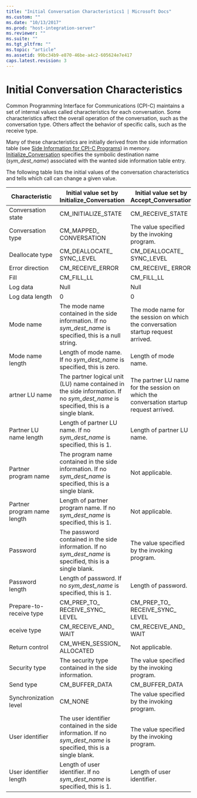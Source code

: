 ```yaml
---
title: "Initial Conversation Characteristics1 | Microsoft Docs"
ms.custom: ""
ms.date: "10/13/2017"
ms.prod: "host-integration-server"
ms.reviewer: ""
ms.suite: ""
ms.tgt_pltfrm: ""
ms.topic: "article"
ms.assetid: 99bc34b9-e870-46be-a4c2-605624e7e417
caps.latest.revision: 3
---
```

# Initial Conversation Characteristics
Common Programming Interface for Communications (CPI-C) maintains a set of internal values called characteristics for each conversation. Some characteristics affect the overall operation of the conversation, such as the conversation type. Others affect the behavior of specific calls, such as the receive type.  
  
 Many of these characteristics are initially derived from the side information table (see [Side Information for CPI-C Programs](../core/side-information-for-cpi-c-programs.md)) in memory. [Initialize_Conversation](../Topic/Initialize_Conversation%20\(CPI-C\)2.md) specifies the symbolic destination name (*sym_dest_name*) associated with the wanted side information table entry.  
  
 The following table lists the initial values of the conversation characteristics and tells which call can change a given value.  
  
|Characteristic|Initial value set by Initialize_Conversation|Initial value set by Accept_Conversation|Can be changed by|  
|--------------------|---------------------------------------------------|-----------------------------------------------|-----------------------|  
|Conversation state|CM_INITIALIZE_STATE|CM_RECEIVE_STATE|Depends on call|  
|Conversation type|CM_MAPPED_ CONVERSATION|The value specified by the invoking program.|[Set_Conversation_Type](../Topic/Set_Conversation_Type%20\(CPI-C\)2.md)|  
|Deallocate type|CM_DEALLOCATE_ SYNC_LEVEL|CM_DEALLOCATE_ SYNC_LEVEL|[Set_Deallocate_Type](../Topic/Set_Deallocate_Type%20\(CPI-C\)2.md)|  
|Error direction|CM_RECEIVE_ERROR|CM_RECEIVE_ ERROR|[Set_Error_Direction](../Topic/Set_Error_Direction%20\(CPI-C\)2.md)|  
|Fill|CM_FILL_LL|CM_FILL_LL|[Set_Fill](../Topic/Set_Fill%20\(CPI-C\)2.md)|  
|Log data|Null|Null|[Set_Log_Data](../Topic/Set_Log_Data%20\(CPI-C\)1.md)|  
|Log data length|0|0|[Set_Log_Data](../Topic/Set_Log_Data%20\(CPI-C\)1.md)|  
|Mode name|The mode name contained in the side information. If no *sym_dest_name* is specified, this is a null string.|The mode name for the session on which the conversation startup request arrived.|[Set_Mode_Name](../Topic/Set_Mode_Name%20\(CPI-C\)1.md)|  
|Mode name length|Length of mode name. If no *sym_dest_name* is specified, this is zero.|Length of mode name.|[Set_Mode_Name](../Topic/Set_Mode_Name%20\(CPI-C\)1.md)|  
artner LU name|The partner logical unit (LU) name contained in the side information. If no *sym_dest_name* is specified, this is a single blank.|The partner LU name for the session on which the conversation startup request arrived.|[Set_Partner_LU_Name](../Topic/Set_Partner_LU_Name%20\(CPI-C\)1.md)|  
|Partner LU name length|Length of partner LU name. If no *sym_dest_name* is specified, this is 1.|Length of partner LU name.|[Set_Partner_LU_Name](../Topic/Set_Partner_LU_Name%20\(CPI-C\)1.md)|  
|Partner program name|The program name contained in the side information. If no *sym_dest_name* is specified, this is a single blank.|Not applicable.|[Set_TP_Name](../Topic/Set_TP_Name%20\(CPI-C\)2.md)|  
|Partner program name length|Length of partner program name. If no *sym_dest_name* is specified, this is 1.|Not applicable.|[Set_TP_Name](../Topic/Set_TP_Name%20\(CPI-C\)2.md)|  
|Password|The password contained in the side information. If no *sym_dest_name* is specified, this is a single blank.|The value specified by the invoking program.|[Set_Conversation_Security_Password](../Topic/Set_Conversation_Security_Password%20\(CPI-C\)2.md)|  
|Password length|Length of password. If no *sym_dest_name* is specified, this is 1.|Length of password.|[Set_Conversation_Security_Password](../Topic/Set_Conversation_Security_Password%20\(CPI-C\)2.md)|  
|Prepare-to-receive type|CM_PREP_TO_ RECEIVE_SYNC_ LEVEL|CM_PREP_TO_ RECEIVE_SYNC_ LEVEL|[Set_Prepare_To_Receive_Type](../Topic/Set_Prepare_To_Receive_Type%20\(CPI-C\)2.md)|  
eceive type|CM_RECEIVE_AND_ WAIT|CM_RECEIVE_AND_ WAIT|[Set_Receive_Type](../Topic/Set_Receive_Type%20\(CPI-C\)1.md)|  
|Return control|CM_WHEN_SESSION_ ALLOCATED|Not applicable.|[Set_Return_Control](../Topic/Set_Return_Control%20\(CPI-C\)1.md)|  
|Security type|The security type contained in the side information.|The value specified by the invoking program.|[Set_Conversation_Security_Type](../Topic/Set_Conversation_Security_Type%20\(CPI-C\)2.md)|  
|Send type|CM_BUFFER_DATA|CM_BUFFER_DATA|[Set_Send_Type](../Topic/Set_Send_Type%20\(CPI-C\)1.md)|  
|Synchronization level|CM_NONE|The value specified by the invoking program.|[Set_Sync_Level](../Topic/Set_Sync_Level%20\(CPI-C\)2.md)|  
|User identifier|The user identifier contained in the side information. If no *sym_dest_name* is specified, this is a single blank.|The value specified by the invoking program.|[Set_Conversation_Security_User_ID](../Topic/Set_Conversation_Security_User_ID%20\(CPI-C\)2.md)|  
|User identifier length|Length of user identifier. If no *sym_dest_name* is specified, this is 1.|Length of user identifier.|[Set_Conversation_Security_User_ID](../Topic/Set_Conversation_Security_User_ID%20\(CPI-C\)2.md)|